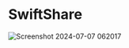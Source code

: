 # SwiftShare
![Screenshot 2024-07-07 062017](https://github.com/Kashishpopli123/SwiftShare/assets/149612130/2aa6b53e-af9d-4ac5-bff8-e3d3900804fb)
